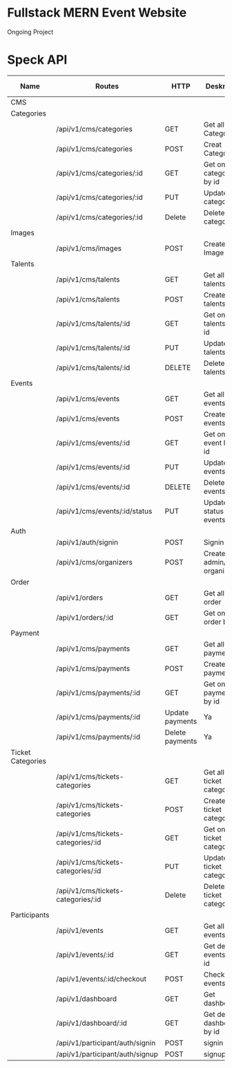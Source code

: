 # Fullstack MERN Event Website
Ongoing Project

# Speck API
| Name | Routes | HTTP | Deskripsi | Middleware Auth |
| ---- | ------ | ---- | --------- | --------------- |
| CMS |
| Categories |
| | /api/v1/cms/categories | GET | Get all Categories | Ya |
| | /api/v1/cms/categories | POST | Creat Categories | Ya |
| | /api/v1/cms/categories/:id | GET | Get one categories by id | Ya |
| | /api/v1/cms/categories/:id | PUT | Update categories | Ya |
| | /api/v1/cms/categories/:id | Delete | Delete categories | Ya |
| Images |
| | /api/v1/cms/images | POST | Create Image | Ya |
| Talents |
| | /api/v1/cms/talents | GET | Get all talents | Ya |
| | /api/v1/cms/talents | POST | Create talents | Ya |
| | /api/v1/cms/talents/:id | GET | Get one talents by id | Ya |
| | /api/v1/cms/talents/:id | PUT | Update talents | Ya |
| | /api/v1/cms/talents/:id | DELETE | Delete talents | Ya |
| Events |
| | /api/v1/cms/events | GET | Get all events | Ya |
| | /api/v1/cms/events | POST | Create events | Ya |
| | /api/v1/cms/events/:id | GET | Get one event by id | Ya |
| | /api/v1/cms/events/:id | PUT | Update events | Ya |
| | /api/v1/cms/events/:id | DELETE | Delete events | Ya |
| | /api/v1/cms/events/:id/status | PUT | Update status events | Ya |
| Auth |
| | /api/v1/auth/signin | POST | Signin | Tidak
| | /api/v1/cms/organizers | POST | Create admin/ organizer | Ya |
| Order |
| | /api/v1/orders | GET | Get all order | Ya |
| | /api/v1/orders/:id | GET | Get one order by id | Ya |
| Payment |
| | /api/v1/cms/payments | GET | Get all payments | Ya |
| | /api/v1/cms/payments | POST | Create payments | Ya |
| | /api/v1/cms/payments/:id | GET | Get one payments by id | Ya |
| | /api/v1/cms/payments/:id | Update payments | Ya |
| | /api/v1/cms/payments/:id | Delete payments | Ya |
| Ticket Categories |
| | /api/v1/cms/tickets-categories | GET | Get all ticket categories | Ya |
| | /api/v1/cms/tickets-categories | POST | Create ticket categories | Ya |
| | /api/v1/cms/tickets-categories/:id | GET | Get one ticket categories | Ya |
| | /api/v1/cms/tickets-categories/:id | PUT | Update ticket categories | Ya |
| | /api/v1/cms/tickets-categories/:id | Delete | Delete ticket categories | Ya |
| Participants |
| | /api/v1/events | GET | Get all events | Tidak |
| | /api/v1/events/:id | GET | Get detail events by id | Tidak |
| | /api/v1/events/:id/checkout | POST | Checkout events | Ya |
| | /api/v1/dashboard | GET | Get dashboard | Ya |
| | /api/v1/dashboard/:id | GET | Get detail dashboard by id | Ya |
| | /api/v1/participant/auth/signin | POST | signin | Tidak |
| | /api/v1/participant/auth/signup | POST | signup | Tidak |

